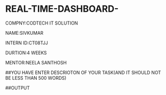 # REAL-TIME-DASHBOARD-

COMPNY:CODTECH IT SOLUTION

NAME:SIVKUMAR

INTERN ID:CT08TJJ

DURTION:4 WEEKS

MENTOR:NEELA SANTHOSH

##YOU HAVE ENTER DESCRIOTON OF YOUR TASK(AND IT SHOULD NOT BE LESS THAN 500 WORDS)

##OUTPUT
